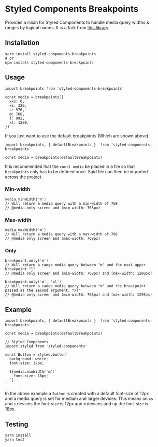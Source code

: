 # Styled Components Breakpoints
Provides a mixin for Styled Components to handle media query widths & ranges by logical names. It is a fork from [this library](https://github.com/wearehumblebee/styled-components-breakpoint).

## Installation
    yarn install styled-components-breakpoints
    # or
    npm install styled-components-breakpoints

## Usage

    import breakpoints from 'styled-components-breakpoints'

    const media = breakpoints({
      xxs: 0,
      xs: 320,
      s: 576,
      m: 768,
      l: 992,
      xl: 1200,
    })

If you just want to use the default breakpoints (Which are shown above):

    import breakpoints, { defaultBreakpoints }  from 'styled-components-breakpoints'

    const media = breakpoints(defaultBreakpoints)

It is recommended that the `const media` be placed in a file so that `breakpoints` only has to be defined once. Said file can then be imported across the project.

### Min-width

    media.minWidth('m')
    // Will return a media query with a min-width of 768
    // @media only screen and (min-width: 768px)

### Max-width

    media.maxWidth('m')
    // Will return a media query with a max-width of 768
    // @media only screen and (max-width: 768px)

### Only
    breakpoint.only('m')
    // Will return a range media query between "m" and the next upper breakpoint "l"
    // @media only screen and (min-width: 768px) and (max-width: 1200px)

    breakpoint.only('m', 'xl')
    // Will return a range media query between "m" and the breakpoint passed as the second argument, "xl"
    // @media only screen and (min-width: 768px) and (max-width: 1200px)

## Example
    import breakpoints, { defaultBreakpoints }  from 'styled-components-breakpoints'

    const media = breakpoints(defaultBreakpoints)

    // Styled Components
    import styled from 'styled-components'

    const Button = styled.button`
      background: white;
      font-size: 12px;

      ${media.minWidth('m')`
        font-size: 18px;
      `}
    `

In the above example a `Button` is created with a default font-size of 12px and a media query is set for medium and larger devices. This means on `xs` and `s` devices the font-size is 12px and `m` devices and up the font-size is 18px.

## Testing

    yarn install
    yarn test
